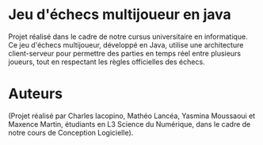 # Jeu d'échecs multijoueur en java

Projet réalisé dans le cadre de notre cursus universitaire en informatique. Ce jeu d'échecs multijoueur, développé en Java, utilise une architecture client-serveur pour permettre des parties en temps réel entre plusieurs joueurs, tout en respectant les règles officielles des échecs.

# Auteurs

(Projet réalisé par Charles Iacopino, Mathéo Lancéa, Yasmina Moussaoui et Maxence Martin, étudiants en L3 Science du Numérique, dans le cadre de notre cours de Conception Logicielle).
